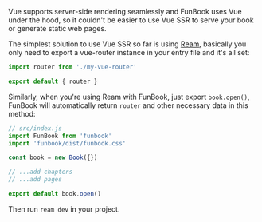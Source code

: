 Vue supports server-side rendering seamlessly and FunBook uses Vue under the hood, so it couldn't be easier to use Vue SSR to serve your book or generate static web pages.

The simplest solution to use Vue SSR so far is using [Ream](https://github.com/ream/ream), basically you  only need to export a vue-router instance in your entry file and it's all set:

```js
import router from './my-vue-router'

export default { router }
```

Similarly, when you're using Ream with FunBook, just export `book.open()`, FunBook will automatically return `router` and other necessary data in this method:

```js
// src/index.js
import FunBook from 'funbook'
import 'funbook/dist/funbook.css'

const book = new Book({})

// ...add chapters
// ...add pages

export default book.open()
```

Then run `ream dev` in your project.
